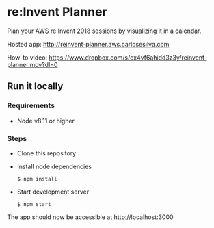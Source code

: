 # re:Invent Planner

Plan your AWS re:Invent 2018 sessions by visualizing it in a calendar.

Hosted app: http://reinvent-planner.aws.carlosesilva.com

How-to video: https://www.dropbox.com/s/ox4vf6ahidd3z3y/reinvent-planner.mov?dl=0

## Run it locally

### Requirements

- Node v8.11 or higher

### Steps

- Clone this repository
- Install node dependencies

  ```
  $ npm install
  ```

- Start development server

  ```
  $ npm start
  ```

The app should now be accessible at http://localhost:3000
